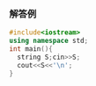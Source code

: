 ### 解答例

```cpp
#include<iostream>
using namespace std;
int main(){
  string S;cin>>S;
  cout<<S<<'\n';
}

```